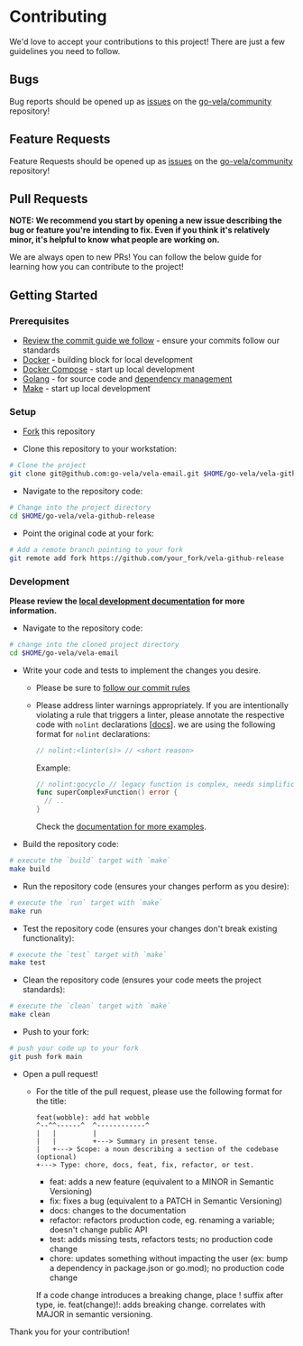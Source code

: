 # Contributing

We'd love to accept your contributions to this project! There are just a few guidelines you need to follow.

## Bugs

Bug reports should be opened up as [issues](https://help.github.com/en/github/managing-your-work-on-github/about-issues) on the [go-vela/community](https://github.com/go-vela/community) repository!

## Feature Requests

Feature Requests should be opened up as [issues](https://help.github.com/en/github/managing-your-work-on-github/about-issues) on the [go-vela/community](https://github.com/go-vela/community) repository!

## Pull Requests

**NOTE: We recommend you start by opening a new issue describing the bug or feature you're intending to fix. Even if you think it's relatively minor, it's helpful to know what people are working on.**

We are always open to new PRs! You can follow the below guide for learning how you can contribute to the project!

## Getting Started

### Prerequisites

- [Review the commit guide we follow](https://chris.beams.io/posts/git-commit/#seven-rules) - ensure your commits follow our standards
- [Docker](https://docs.docker.com/install/) - building block for local development
- [Docker Compose](https://docs.docker.com/compose/install/) - start up local development
- [Golang](https://golang.org/dl/) - for source code and [dependency management](https://github.com/golang/go/wiki/Modules)
- [Make](https://www.gnu.org/software/make/) - start up local development

### Setup

- [Fork](/fork) this repository

- Clone this repository to your workstation:

```bash
# Clone the project
git clone git@github.com:go-vela/vela-email.git $HOME/go-vela/vela-github-release
```

- Navigate to the repository code:

```bash
# Change into the project directory
cd $HOME/go-vela/vela-github-release
```

- Point the original code at your fork:

```bash
# Add a remote branch pointing to your fork
git remote add fork https://github.com/your_fork/vela-github-release
```

### Development

**Please review the [local development documentation](../DOCS.md) for more information.**

- Navigate to the repository code:

```bash
# change into the cloned project directory
cd $HOME/go-vela/vela-email
```

- Write your code and tests to implement the changes you desire.

  - Please be sure to [follow our commit rules](https://chris.beams.io/posts/git-commit/#seven-rules)
  - Please address linter warnings appropriately. If you are intentionally violating a rule that triggers a linter, please annotate the respective code with `nolint` declarations [[docs](https://golangci-lint.run/usage/false-positives/)]. we are using the following format for `nolint` declarations:

    ```go
    // nolint:<linter(s)> // <short reason>
    ```

    Example:

    ```go
    // nolint:gocyclo // legacy function is complex, needs simplification
    func superComplexFunction() error {
      // ..
    }
    ```

    Check the [documentation for more examples](https://golangci-lint.run/usage/false-positives/).

- Build the repository code:

```bash
# execute the `build` target with `make`
make build
```

- Run the repository code (ensures your changes perform as you desire):

```bash
# execute the `run` target with `make`
make run
```

- Test the repository code (ensures your changes don't break existing functionality):

```bash
# execute the `test` target with `make`
make test
```

- Clean the repository code (ensures your code meets the project standards):

```bash
# execute the `clean` target with `make`
make clean
```

- Push to your fork:

```bash
# push your code up to your fork
git push fork main
```

- Open a pull request!

  - For the title of the pull request, please use the following format for the title:

    ```text
    feat(wobble): add hat wobble
    ^--^^------^  ^------------^
    |   |         |
    |   |         +---> Summary in present tense.
    |   +---> Scope: a noun describing a section of the codebase (optional)
    +---> Type: chore, docs, feat, fix, refactor, or test.
    ```

    - feat: adds a new feature (equivalent to a MINOR in Semantic Versioning)
    - fix: fixes a bug (equivalent to a PATCH in Semantic Versioning)
    - docs: changes to the documentation
    - refactor: refactors production code, eg. renaming a variable; doesn't change public API
    - test: adds missing tests, refactors tests; no production code change
    - chore: updates something without impacting the user (ex: bump a dependency in package.json or go.mod); no production code change

    If a code change introduces a breaking change, place ! suffix after type, ie. feat(change)!: adds breaking change. correlates with MAJOR in semantic versioning.

Thank you for your contribution!
